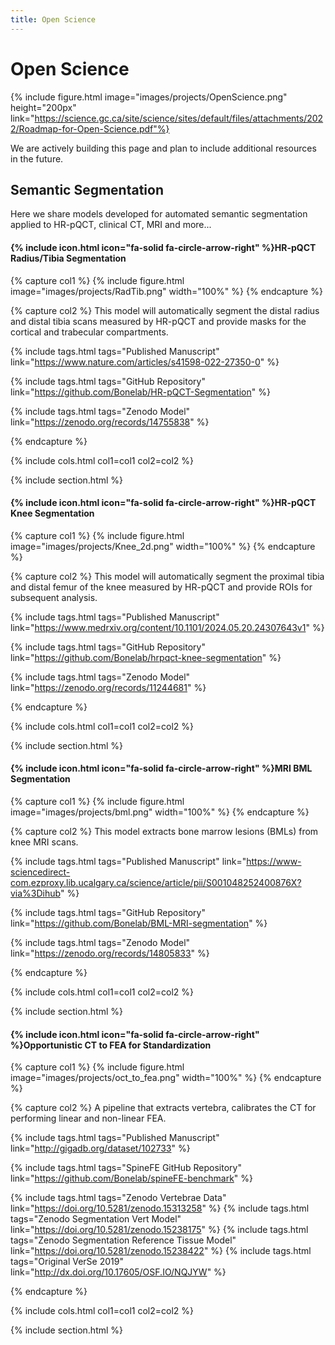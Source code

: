 ```yaml
---
title: Open Science
---
```

# Open Science

{% include figure.html image="images/projects/OpenScience.png" height="200px" link="https://science.gc.ca/site/science/sites/default/files/attachments/2022/Roadmap-for-Open-Science.pdf"%} 

We are actively building this page and plan to include additional resources in the future.

## Semantic Segmentation

Here we share models developed for automated semantic segmentation applied to HR-pQCT, clinical CT, MRI and more...

#### {% include icon.html icon="fa-solid fa-circle-arrow-right" %}HR-pQCT Radius/Tibia Segmentation

{% capture col1 %}
{% include figure.html image="images/projects/RadTib.png" width="100%" %}
{% endcapture %}

{% capture col2 %}
This model will automatically segment the distal radius and distal tibia scans measured by HR-pQCT and provide masks for the cortical and trabecular compartments.

{%
  include tags.html
  tags="Published Manuscript"
  link="https://www.nature.com/articles/s41598-022-27350-0"
%}

{%
  include tags.html
  tags="GitHub Repository"
  link="https://github.com/Bonelab/HR-pQCT-Segmentation"
%}

{%
  include tags.html
  tags="Zenodo Model"
  link="https://zenodo.org/records/14755838"
%}

{% endcapture %}

{%
  include cols.html
  col1=col1
  col2=col2
%}

{% include section.html %}

#### {% include icon.html icon="fa-solid fa-circle-arrow-right" %}HR-pQCT Knee Segmentation

{% capture col1 %}
{% include figure.html image="images/projects/Knee_2d.png" width="100%" %}
{% endcapture %}

{% capture col2 %}
This model will automatically segment the proximal tibia and distal femur of the knee measured by HR-pQCT and provide ROIs for subsequent analysis.

{%
  include tags.html
  tags="Published Manuscript"
  link="https://www.medrxiv.org/content/10.1101/2024.05.20.24307643v1"
%}

{%
  include tags.html
  tags="GitHub Repository"
  link="https://github.com/Bonelab/hrpqct-knee-segmentation"
%}

{%
  include tags.html
  tags="Zenodo Model"
  link="https://zenodo.org/records/11244681"
%}

{% endcapture %}

{%
  include cols.html
  col1=col1
  col2=col2
%}

{% include section.html %}

#### {% include icon.html icon="fa-solid fa-circle-arrow-right" %}MRI BML Segmentation

{% capture col1 %}
{% include figure.html image="images/projects/bml.png" width="100%" %}
{% endcapture %}

{% capture col2 %}
This model extracts bone marrow lesions (BMLs) from knee MRI scans.

{%
  include tags.html
  tags="Published Manuscript"
  link="https://www-sciencedirect-com.ezproxy.lib.ucalgary.ca/science/article/pii/S001048252400876X?via%3Dihub"
%}

{%
  include tags.html
  tags="GitHub Repository"
  link="https://github.com/Bonelab/BML-MRI-segmentation"
%}

{%
  include tags.html
  tags="Zenodo Model"
  link="https://zenodo.org/records/14805833"
%}

{% endcapture %}

{%
  include cols.html
  col1=col1
  col2=col2
%}

{% include section.html %}

#### {% include icon.html icon="fa-solid fa-circle-arrow-right" %}Opportunistic CT to FEA for Standardization

{% capture col1 %}
{% include figure.html image="images/projects/oct_to_fea.png" width="100%" %}
{% endcapture %}

{% capture col2 %}
A pipeline that extracts vertebra, calibrates the CT for performing linear and non-linear FEA.

{%
  include tags.html
  tags="Published Manuscript"
  link="http://gigadb.org/dataset/102733"
%}

{%
  include tags.html
  tags="SpineFE GitHub Repository"
  link="https://github.com/Bonelab/spineFE-benchmark"
%}

{%
  include tags.html
  tags="Zenodo Vertebrae Data"
  link="https://doi.org/10.5281/zenodo.15313258"
%}
{%
  include tags.html
  tags="Zenodo Segmentation Vert Model"
  link="https://doi.org/10.5281/zenodo.15238175"
%}
{%
  include tags.html
  tags="Zenodo Segmentation Reference Tissue Model"
  link="https://doi.org/10.5281/zenodo.15238422"
%}
{%
  include tags.html
  tags="Original VerSe 2019"
  link="http://dx.doi.org/10.17605/OSF.IO/NQJYW"
%}

{% endcapture %}

{%
  include cols.html
  col1=col1
  col2=col2
%}

{% include section.html %}
